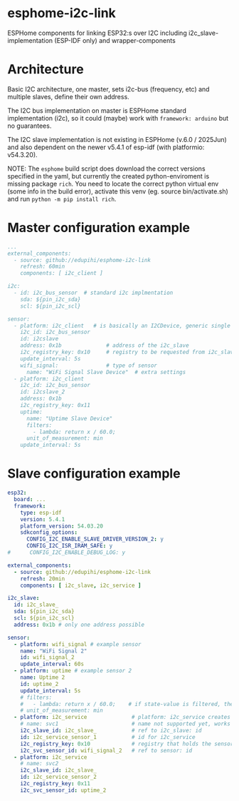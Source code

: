 # esphome-i2c-link
ESPHome components for linking ESP32:s over I2C including i2c_slave-implementation (ESP-IDF only) and wrapper-components

# Architecture

Basic I2C architecture, one master, sets i2c-bus (frequency, etc) and multiple slaves, define their own address.

The I2C bus implementation on master is ESPHome standard implementation (i2c), so it could (maybe) work with ```framework: arduino``` but no guarantees.

The I2C slave implementation is not existing in ESPHome (v.6.0 / 2025Jun) and also dependent on the newer v5.4.1 of esp-idf (with platformio: v54.3.20).

NOTE: The ```esphome``` build script does download the correct versions specified in the yaml, but currently the created python-enviroment is missing package ```rich```. You need to locate the correct python virtual env (some info in the build error), activate this venv (eg. source bin/activate.sh) and run ```python -m pip install rich```.

# Master configuration example

```yaml
...
external_components:
  - source: github://edupihi/esphome-i2c-link
    refresh: 60min
    components: [ i2c_client ]

i2c:
  - id: i2c_bus_sensor  # standard i2c implmentation
    sda: ${pin_i2c_sda}
    scl: ${pin_i2c_scl}

sensor:
  - platform: i2c_client   # is basically an I2CDevice, generic single sensor-value request from i2c-slave 
    i2c_id: i2c_bus_sensor
    id: i2cslave
    address: 0x1b              # address of the i2c_slave
    i2c_registry_key: 0x10     # registry to be requested from i2c_slave
    update_interval: 5s
    wifi_signal:               # type of sensor
      name: "WiFi Signal Slave Device"  # extra settings 
  - platform: i2c_client
    i2c_id: i2c_bus_sensor
    id: i2cslave_2
    address: 0x1b
    i2c_registry_key: 0x11
    uptime:
      name: "Uptime Slave Device"
      filters:
        - lambda: return x / 60.0;
      unit_of_measurement: min
    update_interval: 5s
```

# Slave configuration example

```yaml
esp32:
  board: ...
  framework:
    type: esp-idf
    version: 5.4.1
    platform_version: 54.03.20
    sdkconfig_options:
      CONFIG_I2C_ENABLE_SLAVE_DRIVER_VERSION_2: y
      CONFIG_I2C_ISR_IRAM_SAFE: y
#      CONFIG_I2C_ENABLE_DEBUG_LOG: y

external_components:
  - source: github://edupihi/esphome-i2c-link
    refresh: 20min
    components: [ i2c_slave, i2c_service ]

i2c_slave:
  id: i2c_slave_
  sda: ${pin_i2c_sda}
  scl: ${pin_i2c_scl}
  address: 0x1b # only one address possible

sensor:
  - platform: wifi_signal # example sensor
    name: "WiFi Signal 2"
    id: wifi_signal_2
    update_interval: 60s
  - platform: uptime # example sensor 2
    name: Uptime 2
    id: uptime_2
    update_interval: 5s
    # filters:
    #   - lambda: return x / 60.0;    # if state-value is filtered, the filtered value will be sent on the i2c bus
    # unit_of_measurement: min
  - platform: i2c_service              # platform: i2c_service creates a virtual sensor that relays sensor->state to i2c bus as slave
    # name: svc1                       # name not supported yet, works like "internal: true", not showing on web_server f.e.
    i2c_slave_id: i2c_slave_           # ref to i2c_slave: id
    id: i2c_service_sensor_1           # id for i2c_service
    i2c_registry_key: 0x10             # registry that holds the sensor state (float / 4byte)
    i2c_svc_sensor_id: wifi_signal_2   # ref to sensor: id 
  - platform: i2c_service
    # name: svc2
    i2c_slave_id: i2c_slave_
    id: i2c_service_sensor_2
    i2c_registry_key: 0x11
    i2c_svc_sensor_id: uptime_2

```
